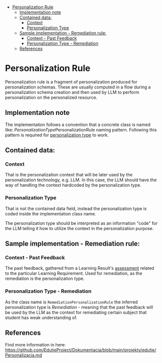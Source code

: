 <!-- TOC -->
* [Personalization Rule](#personalization-rule)
  * [Implementation note](#implementation-note)
  * [Contained data:](#contained-data)
    * [Context](#context)
    * [Personalization Type](#personalization-type)
  * [Sample implementation - Remediation rule:](#sample-implementation---remediation-rule)
    * [Context - Past Feedback](#context---past-feedback)
    * [Personalization Type - Remediation](#personalization-type---remediation)
  * [References](#references)
<!-- TOC -->

# Personalization Rule

Personalization rule is a fragment of personalization produced for personalization schemas. These are usually
computed in a flow during a personalization schema creation and then used by LLM to perform
personalization on the personalized resource.

## Implementation note

The implementation follows a convention that a concrete class is named like: *PersonalizationType*PersonalizationRule
naming pattern. Following this pattern is required for [personalization type](#personalization-type) to work.

## Contained data:

### Context

That is the personalization context that will be later used by the personalization technology, e.g. LLM. In this case,
the LLM should have the way of handling the context hardcoded by the personalization type.

### Personalization Type

That is not the contained data field, instead the personalization type is coded inside the implementation class name.

The personalization type should be interpreted as an information "code" for the LLM telling it how to utilize
the context in the personalization purpose.

## Sample implementation - Remediation rule:

### Context - Past Feedback

The past feedback, gathered from a Learning Result's [assessment](../education/LearningRequirement.md) related to the 
particular Learning Requirement. Used for remediation, as the remediation is the personalization type.

### Personalization Type - Remediation

As the class name is `RemediationPersonalizationRule` the inferred personalization type is *Remediation* - meaning
that the past feedback will be used by the LLM as the context for remediating certain subject that student has weak
understanding of.

## References

Find more information in here: https://github.com/EdutieProject/Dokumentacja/blob/main/projekty/edutie/Personalizacja.md

